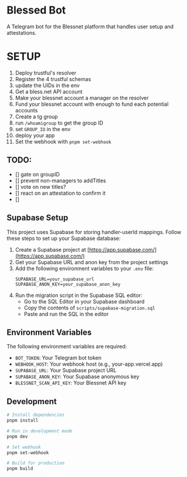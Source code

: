 # Blessed Bot

A Telegram bot for the Blessnet platform that handles user setup and attestations.

# SETUP

1. Deploy trustful's resolver
2. Register the 4 trustful schemas
3. update the UIDs in the env
4. Get a bless.net API account
5. Make your blessnet account a manager on the resolver
6. Fund your blessnet account with enough to fund each potential accounts
7. Create a tg group
8. run `/whoamigroup` to get the group ID
9. set `GROUP_ID` in the env
10. deploy your app
11. Set the webhook with `pnpm set-webhook`

## TODO:

- [] gate on groupID
- [] prevent non-managers to addTitles
- [] vote on new titles?
- [] react on an attestation to confirm it
- []

## Supabase Setup

This project uses Supabase for storing handler-userId mappings. Follow these steps to set up your Supabase database:

1. Create a Supabase project at [https://app.supabase.com/](https://app.supabase.com/)
2. Get your Supabase URL and anon key from the project settings
3. Add the following environment variables to your `.env` file:
   ```
   SUPABASE_URL=your_supabase_url
   SUPABASE_ANON_KEY=your_supabase_anon_key
   ```
4. Run the migration script in the Supabase SQL editor:
   - Go to the SQL Editor in your Supabase dashboard
   - Copy the contents of `scripts/supabase-migration.sql`
   - Paste and run the SQL in the editor

## Environment Variables

The following environment variables are required:

- `BOT_TOKEN`: Your Telegram bot token
- `WEBHOOK_HOST`: Your webhook host (e.g., your-app.vercel.app)
- `SUPABASE_URL`: Your Supabase project URL
- `SUPABASE_ANON_KEY`: Your Supabase anonymous key
- `BLESSNET_SCAN_API_KEY`: Your Blessnet API key

## Development

```bash
# Install dependencies
pnpm install

# Run in development mode
pnpm dev

# Set webhook
pnpm set-webhook

# Build for production
pnpm build
```
